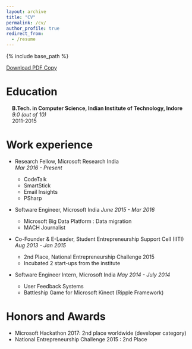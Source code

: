 ```yaml
---
layout: archive
title: "CV"
permalink: /cv/
author_profile: true
redirect_from:
  - /resume
---
```


{% include base_path %}

[Download PDF Copy](https://priyan.info/CV.pdf)

Education
======
&nbsp;&nbsp;&nbsp;&nbsp;**B.Tech. in Computer Science, Indian Institute of Technology, Indore**  
&nbsp;&nbsp;&nbsp;&nbsp;*9.0 (out of 10)*  
&nbsp;&nbsp;&nbsp;&nbsp;2011-2015  

Work experience
======
* Research Fellow, Microsoft Research India  
*Mar 2016 - Present*
  * CodeTalk
  * SmartStick
  * Email Insights
  * PSharp

* Software Engineer, Microsoft India
*June 2015 - Mar 2016*
  * Microsoft Big Data Platform : Data migration
  * MACH Journalist

* Co-Founder & E-Leader, Student Entrepreneurship Support Cell (IITI)
*Aug 2013 - Jan 2015*
  * 2nd Place, National Entrepreneurship Challenge 2015
  * Incubated 2 start-ups from the institute

* Software Engineer Intern, Microsoft India
*May 2014 - July 2014*
  * User Feedback Systems
  * Battleship Game for Microsoft Kinect (Ripple Framework)


Honors and Awards
======
* Microsoft Hackathon 2017: 2nd place worldwide (developer category)
* National Entrepreneurship Challenge 2015 : 2nd Place